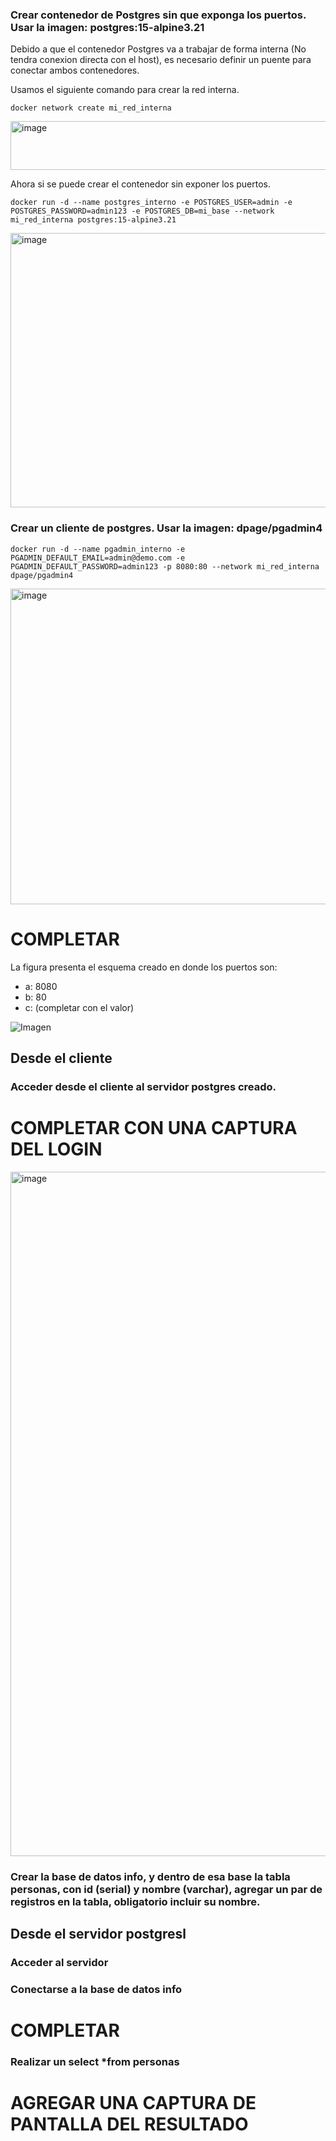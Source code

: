 ### Crear contenedor de Postgres sin que exponga los puertos. Usar la imagen: postgres:15-alpine3.21

Debido a que el contenedor Postgres va a trabajar de forma interna (No tendra conexion directa con el host), es necesario definir un puente para conectar ambos contenedores.

Usamos el siguiente comando para crear la red interna.

```
docker network create mi_red_interna
```

<img width="806" height="78" alt="image" src="https://github.com/user-attachments/assets/4a11dc27-8512-47a8-b4a3-6ae00b38ae71" />

Ahora si se puede crear el contenedor sin exponer los puertos.

```
docker run -d --name postgres_interno -e POSTGRES_USER=admin -e POSTGRES_PASSWORD=admin123 -e POSTGRES_DB=mi_base --network mi_red_interna postgres:15-alpine3.21
```

<img width="1457" height="439" alt="image" src="https://github.com/user-attachments/assets/8f3ff556-1bdf-4d31-a1cb-223fb0504910" />

### Crear un cliente de postgres. Usar la imagen: dpage/pgadmin4

```
docker run -d --name pgadmin_interno -e PGADMIN_DEFAULT_EMAIL=admin@demo.com -e PGADMIN_DEFAULT_PASSWORD=admin123 -p 8080:80 --network mi_red_interna dpage/pgadmin4
```
<img width="1458" height="505" alt="image" src="https://github.com/user-attachments/assets/8e8a35b1-aa7f-41c7-9d77-31161d7f4a2c" />


# COMPLETAR

La figura presenta el esquema creado en donde los puertos son:
- a: 8080
- b: 80
- c: (completar con el valor)

![Imagen](esquema-2-ejercicio.PNG)

## Desde el cliente
### Acceder desde el cliente al servidor postgres creado.
# COMPLETAR CON UNA CAPTURA DEL LOGIN

<img width="1913" height="1095" alt="image" src="https://github.com/user-attachments/assets/44405e9d-47db-4d73-80a3-52718fb3506f" />


### Crear la base de datos info, y dentro de esa base la tabla personas, con id (serial) y nombre (varchar), agregar un par de registros en la tabla, obligatorio incluir su nombre.

## Desde el servidor postgresl
### Acceder al servidor
### Conectarse a la base de datos info
# COMPLETAR
### Realizar un select *from personas
# AGREGAR UNA CAPTURA DE PANTALLA DEL RESULTADO
